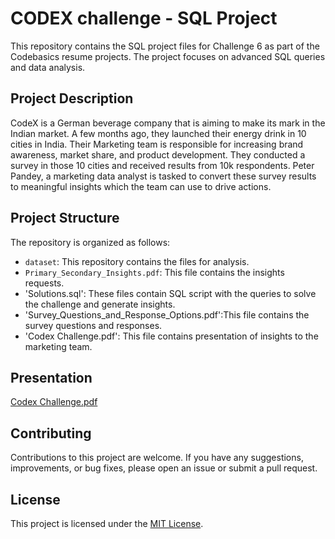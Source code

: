 # CODEX challenge - SQL Project

This repository contains the SQL project files for Challenge 6 as part of the Codebasics resume projects. The project focuses on advanced SQL queries and data analysis.

## Project Description
CodeX is a German beverage company that is aiming to make its mark in the Indian market. A few months ago, they launched their energy drink in 10 cities in India.
Their Marketing team is responsible for increasing brand awareness, market share, and product development. 
They conducted a survey in those 10 cities and received results from 10k respondents. 
Peter Pandey, a marketing data analyst is tasked to convert these survey results to meaningful insights which the team can use to drive actions.

## Project Structure
The repository is organized as follows:
- `dataset`: This repository contains the files for analysis.
- `Primary_Secondary_Insights.pdf`: This file contains the insights requests.
- 'Solutions.sql': These files contain SQL script with the queries to solve the challenge and generate insights.
- 'Survey_Questions_and_Response_Options.pdf':This file contains the survey questions and responses.
- 'Codex Challenge.pdf': This file contains presentation of insights to the marketing team.
  
## Presentation
[Codex Challenge.pdf](https://github.com/akikl/SQLprojects/files/11929771/Codex.Challenge.pdf)

## Contributing
Contributions to this project are welcome. If you have any suggestions, improvements, or bug fixes, please open an issue or submit a pull request.

## License

This project is licensed under the [MIT License](LICENSE).
